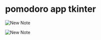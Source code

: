 # pomodoro app tkinter
 
![New Note](https://github.com/dwayne-99/pomodoro-app-tkinter/assets/121464672/16ef67f8-0168-4312-a068-8d7b3c428ff6)

![New Note](https://github.com/dwayne-99/pomodoro-app-tkinter/assets/121464672/f72b2882-2bcd-4220-ace4-35b182b9de26)
